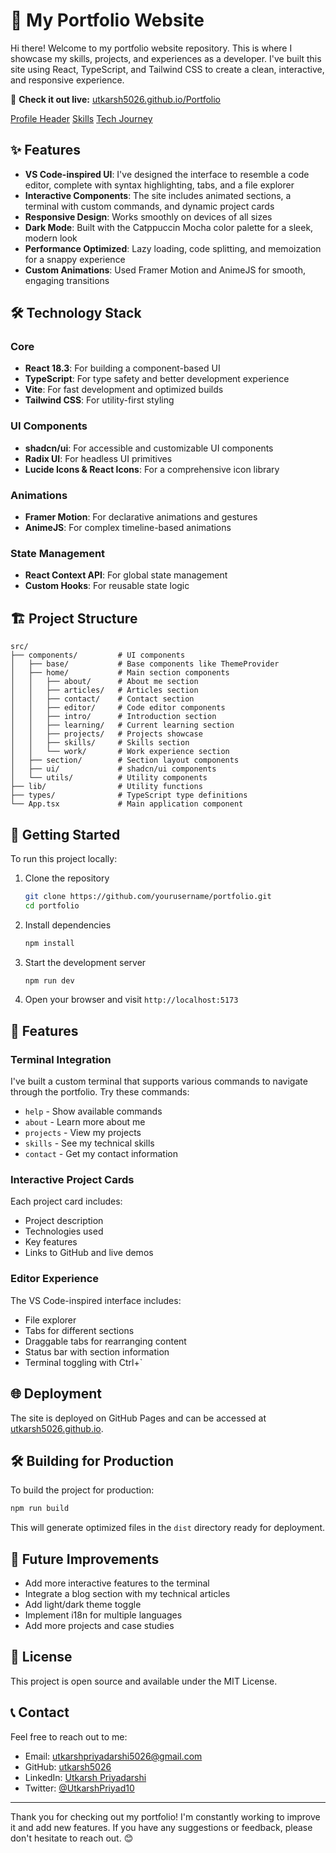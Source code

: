 # 🚀 My Portfolio Website

Hi there! Welcome to my portfolio website repository. This is where I showcase my skills, projects, and experiences as a developer. I've built this site using React, TypeScript, and Tailwind CSS to create a clean, interactive, and responsive experience.

🔗 **Check it out live:** [utkarsh5026.github.io/Portfolio](https://utkarsh5026.github.io/)

[Profile Header](./images/profile_header.png)
[Skills](./images/skills.png)
[Tech Journey](./images/tech_joourney.png)

## ✨ Features

- **VS Code-inspired UI**: I've designed the interface to resemble a code editor, complete with syntax highlighting, tabs, and a file explorer
- **Interactive Components**: The site includes animated sections, a terminal with custom commands, and dynamic project cards
- **Responsive Design**: Works smoothly on devices of all sizes
- **Dark Mode**: Built with the Catppuccin Mocha color palette for a sleek, modern look
- **Performance Optimized**: Lazy loading, code splitting, and memoization for a snappy experience
- **Custom Animations**: Used Framer Motion and AnimeJS for smooth, engaging transitions

## 🛠️ Technology Stack

### Core
- **React 18.3**: For building a component-based UI
- **TypeScript**: For type safety and better development experience
- **Vite**: For fast development and optimized builds
- **Tailwind CSS**: For utility-first styling

### UI Components
- **shadcn/ui**: For accessible and customizable UI components
- **Radix UI**: For headless UI primitives
- **Lucide Icons & React Icons**: For a comprehensive icon library

### Animations
- **Framer Motion**: For declarative animations and gestures
- **AnimeJS**: For complex timeline-based animations

### State Management
- **React Context API**: For global state management
- **Custom Hooks**: For reusable state logic

## 🏗️ Project Structure

```
src/
├── components/         # UI components
│   ├── base/           # Base components like ThemeProvider
│   ├── home/           # Main section components
│   │   ├── about/      # About me section
│   │   ├── articles/   # Articles section
│   │   ├── contact/    # Contact section
│   │   ├── editor/     # Code editor components
│   │   ├── intro/      # Introduction section
│   │   ├── learning/   # Current learning section
│   │   ├── projects/   # Projects showcase
│   │   ├── skills/     # Skills section
│   │   └── work/       # Work experience section
│   ├── section/        # Section layout components
│   ├── ui/             # shadcn/ui components
│   └── utils/          # Utility components
├── lib/                # Utility functions
├── types/              # TypeScript type definitions
└── App.tsx             # Main application component
```

## 🚀 Getting Started

To run this project locally:

1. Clone the repository
   ```bash
   git clone https://github.com/yourusername/portfolio.git
   cd portfolio
   ```

2. Install dependencies
   ```bash
   npm install
   ```

3. Start the development server
   ```bash
   npm run dev
   ```

4. Open your browser and visit `http://localhost:5173`

## 📱 Features

### Terminal Integration
I've built a custom terminal that supports various commands to navigate through the portfolio. Try these commands:
- `help` - Show available commands
- `about` - Learn more about me
- `projects` - View my projects
- `skills` - See my technical skills
- `contact` - Get my contact information

### Interactive Project Cards
Each project card includes:
- Project description
- Technologies used
- Key features
- Links to GitHub and live demos

### Editor Experience
The VS Code-inspired interface includes:
- File explorer
- Tabs for different sections
- Draggable tabs for rearranging content
- Status bar with section information
- Terminal toggling with Ctrl+`

## 🌐 Deployment

The site is deployed on GitHub Pages and can be accessed at [utkarsh5026.github.io](https://utkarsh5026.github.io/).

## 🛠️ Building for Production

To build the project for production:

```bash
npm run build
```

This will generate optimized files in the `dist` directory ready for deployment.

## 🧪 Future Improvements

- Add more interactive features to the terminal
- Integrate a blog section with my technical articles
- Add light/dark theme toggle
- Implement i18n for multiple languages
- Add more projects and case studies

## 📝 License

This project is open source and available under the MIT License.

## 📞 Contact

Feel free to reach out to me:
- Email: utkarshpriyadarshi5026@gmail.com
- GitHub: [utkarsh5026](https://github.com/utkarsh5026)
- LinkedIn: [Utkarsh Priyadarshi](https://www.linkedin.com/in/utkarsh-priyadarshi-8b5a731b9/)
- Twitter: [@UtkarshPriyad10](https://x.com/UtkarshPriyad10)

---

Thank you for checking out my portfolio! I'm constantly working to improve it and add new features. If you have any suggestions or feedback, please don't hesitate to reach out. 😊